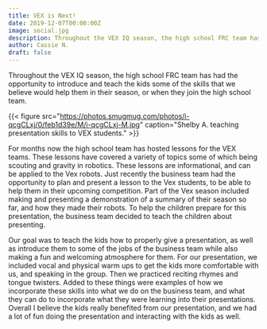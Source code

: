 ```yaml
---
title: VEX is Next!
date: 2019-12-07T00:00:00Z
image: social.jpg
description: Throughout the VEX IQ season, the high school FRC team has had the opportunity to introduce and teach the kids some of the skills that we believe would help them in their season, or when they join the high school team.
author: Cassie N.
draft: false
---
```


Throughout the VEX IQ season, the high school FRC team has had the opportunity to introduce and teach the kids some of the skills that we believe would help them in their season, or when they join the high school team.

<!--more-->

{{< figure src="https://photos.smugmug.com/photos/i-qcgCLxj/0/feb1d39e/M/i-qcgCLxj-M.jpg" caption="Shelby A. teaching presentation skills to VEX students." >}}

For months now the high school team has hosted lessons for the VEX teams. These lessons have covered a variety of topics some of which being scouting and gravity in robotics. These lessons are informational, and can be applied to the Vex robots. Just recently the business team had the opportunity to plan and present a lesson to the Vex students, to be able to help them in their upcoming competition. Part of the Vex season included making and presenting a demonstration of a summary of their season so far, and how they made their robots. To help the children prepare for this presentation, the business team decided to teach the children about presenting.

Our goal was to teach the kids how to properly give a presentation, as well as introduce them to some of the jobs of the business team while also making a fun and welcoming atmosphere for them. For our presentation, we included vocal and physical warm ups to get the kids more comfortable with us, and speaking in the group. Then we practiced reciting rhymes and tongue twisters. Added to these things were examples of how we incorporate these skills into what we do on the business team, and what they can do to incorporate what they were learning into their presentations. Overall I believe the kids really benefited from our presentation, and we had a lot of fun doing the presentation and interacting with the kids as well.
